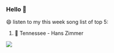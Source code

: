

### Hello 👋

😄 listen to my this week song list of top 5:

1. 🎵 Tennessee - Hans Zimmer

<img align="left"  src="https://github-readme-stats.vercel.app/api?username=370966584&show_icons=true&theme=radical" />